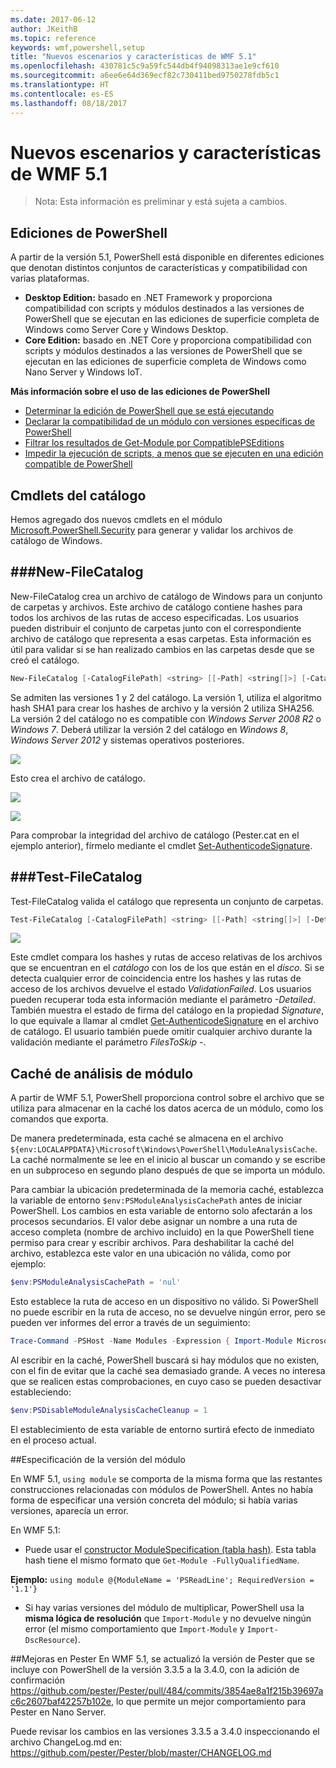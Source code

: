 ```yaml
---
ms.date: 2017-06-12
author: JKeithB
ms.topic: reference
keywords: wmf,powershell,setup
title: "Nuevos escenarios y características de WMF 5.1"
ms.openlocfilehash: 430781c5c9a59fc544db4f94098313ae1e9cf610
ms.sourcegitcommit: a6ee6e64d369ecf82c730411bed9750278fdb5c1
ms.translationtype: HT
ms.contentlocale: es-ES
ms.lasthandoff: 08/18/2017
---
```

# <a name="new-scenarios-and-features-in-wmf-51"></a>Nuevos escenarios y características de WMF 5.1 #

> Nota: Esta información es preliminar y está sujeta a cambios.

## <a name="powershell-editions"></a>Ediciones de PowerShell ##
A partir de la versión 5.1, PowerShell está disponible en diferentes ediciones que denotan distintos conjuntos de características y compatibilidad con varias plataformas.

- **Desktop Edition:** basado en .NET Framework y proporciona compatibilidad con scripts y módulos destinados a las versiones de PowerShell que se ejecutan en las ediciones de superficie completa de Windows como Server Core y Windows Desktop.
- **Core Edition:** basado en .NET Core y proporciona compatibilidad con scripts y módulos destinados a las versiones de PowerShell que se ejecutan en las ediciones de superficie completa de Windows como Nano Server y Windows IoT.

**Más información sobre el uso de las ediciones de PowerShell**
- [Determinar la edición de PowerShell que se está ejecutando]()
- [Declarar la compatibilidad de un módulo con versiones específicas de PowerShell]()
- [Filtrar los resultados de Get-Module por CompatiblePSEditions]()
- [Impedir la ejecución de scripts, a menos que se ejecuten en una edición compatible de PowerShell]()

## <a name="catalog-cmdlets"></a>Cmdlets del catálogo  

Hemos agregado dos nuevos cmdlets en el módulo [Microsoft.PowerShell.Security](https://technet.microsoft.com/en-us/library/hh847877.aspx) para generar y validar los archivos de catálogo de Windows.  

###<a name="new-filecatalog"></a>New-FileCatalog 
--------------------------------

New-FileCatalog crea un archivo de catálogo de Windows para un conjunto de carpetas y archivos. Este archivo de catálogo contiene hashes para todos los archivos de las rutas de acceso especificadas. Los usuarios pueden distribuir el conjunto de carpetas junto con el correspondiente archivo de catálogo que representa a esas carpetas. Esta información es útil para validar si se han realizado cambios en las carpetas desde que se creó el catálogo.    

```powershell
New-FileCatalog [-CatalogFilePath] <string> [[-Path] <string[]>] [-CatalogVersion <int>] [-WhatIf] [-Confirm] [<CommonParameters>]
```
Se admiten las versiones 1 y 2 del catálogo. La versión 1, utiliza el algoritmo hash SHA1 para crear los hashes de archivo y la versión 2 utiliza SHA256. La versión 2 del catálogo no es compatible con *Windows Server 2008 R2* o *Windows 7*. Deberá utilizar la versión 2 del catálogo en *Windows 8*, *Windows Server 2012* y sistemas operativos posteriores.  

![](../images/NewFileCatalog.jpg)

Esto crea el archivo de catálogo. 

![](../images/CatalogFile1.jpg)  

![](../images/CatalogFile2.jpg) 

Para comprobar la integridad del archivo de catálogo (Pester.cat en el ejemplo anterior), fírmelo mediante el cmdlet [Set-AuthenticodeSignature](https://technet.microsoft.com/library/hh849819.aspx).   


###<a name="test-filecatalog"></a>Test-FileCatalog 
--------------------------------

Test-FileCatalog valida el catálogo que representa un conjunto de carpetas. 

```powershell
Test-FileCatalog [-CatalogFilePath] <string> [[-Path] <string[]>] [-Detailed] [-FilesToSkip <string[]>] [-WhatIf] [-Confirm] [<CommonParameters>]
```

![](../images/TestFileCatalog.jpg)

Este cmdlet compara los hashes y rutas de acceso relativas de los archivos que se encuentran en el *catálogo* con los de los que están en el *disco*. Si se detecta cualquier error de coincidencia entre los hashes y las rutas de acceso de los archivos devuelve el estado *ValidationFailed*. Los usuarios pueden recuperar toda esta información mediante el parámetro *-Detailed*. También muestra el estado de firma del catálogo en la propiedad *Signature*, lo que equivale a llamar al cmdlet [Get-AuthenticodeSignature](https://technet.microsoft.com/en-us/library/hh849805.aspx) en el archivo de catálogo. El usuario también puede omitir cualquier archivo durante la validación mediante el parámetro *FilesToSkip -*. 


## <a name="module-analysis-cache"></a>Caché de análisis de módulo ##
A partir de WMF 5.1, PowerShell proporciona control sobre el archivo que se utiliza para almacenar en la caché los datos acerca de un módulo, como los comandos que exporta.

De manera predeterminada, esta caché se almacena en el archivo `${env:LOCALAPPDATA}\Microsoft\Windows\PowerShell\ModuleAnalysisCache`.
La caché normalmente se lee en el inicio al buscar un comando y se escribe en un subproceso en segundo plano después de que se importa un módulo.

Para cambiar la ubicación predeterminada de la memoria caché, establezca la variable de entorno `$env:PSModuleAnalysisCachePath` antes de iniciar PowerShell. Los cambios en esta variable de entorno solo afectarán a los procesos secundarios. El valor debe asignar un nombre a una ruta de acceso completa (nombre de archivo incluido) en la que PowerShell tiene permiso para crear y escribir archivos. Para deshabilitar la caché del archivo, establezca este valor en una ubicación no válida, como por ejemplo:

```powershell
$env:PSModuleAnalysisCachePath = 'nul'
```

Esto establece la ruta de acceso en un dispositivo no válido. Si PowerShell no puede escribir en la ruta de acceso, no se devuelve ningún error, pero se pueden ver informes del error a través de un seguimiento:

```powershell
Trace-Command -PSHost -Name Modules -Expression { Import-Module Microsoft.PowerShell.Management -Force }
```

Al escribir en la caché, PowerShell buscará si hay módulos que no existen, con el fin de evitar que la caché sea demasiado grande.
A veces no interesa que se realicen estas comprobaciones, en cuyo caso se pueden desactivar estableciendo:

```powershell
$env:PSDisableModuleAnalysisCacheCleanup = 1
```

El establecimiento de esta variable de entorno surtirá efecto de inmediato en el proceso actual.

##<a name="specifying-module-version"></a>Especificación de la versión del módulo

En WMF 5.1, `using module` se comporta de la misma forma que las restantes construcciones relacionadas con módulos de PowerShell. Antes no había forma de especificar una versión concreta del módulo; si había varias versiones, aparecía un error.


En WMF 5.1:

* Puede usar el [constructor ModuleSpecification (tabla hash)](https://msdn.microsoft.com/library/jj136290). Esta tabla hash tiene el mismo formato que `Get-Module -FullyQualifiedName`.

**Ejemplo:** `using module @{ModuleName = 'PSReadLine'; RequiredVersion = '1.1'}`

* Si hay varias versiones del módulo de multiplicar, PowerShell usa la **misma lógica de resolución** que `Import-Module` y no devuelve ningún error (el mismo comportamiento que `Import-Module` y `Import-DscResource`).


##<a name="improvements-to-pester"></a>Mejoras en Pester
En WMF 5.1, se actualizó la versión de Pester que se incluye con PowerShell de la versión 3.3.5 a la 3.4.0, con la adición de confirmación https://github.com/pester/Pester/pull/484/commits/3854ae8a1f215b39697ac6c2607baf42257b102e, lo que permite un mejor comportamiento para Pester en Nano Server. 

Puede revisar los cambios en las versiones 3.3.5 a 3.4.0 inspeccionando el archivo ChangeLog.md en: https://github.com/pester/Pester/blob/master/CHANGELOG.md

